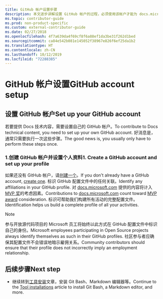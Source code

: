 ```yaml
---
title: GitHub 帐户设置步骤
description: 本文逐步讲解设置 GitHub 帐户的过程，必须使用该帐户才能为 docs.microsoft.com 供稿。
ms.topic: contributor-guide
ms.prod: non-product-specific
ms.custom: external-contributor-guide
ms.date: 02/27/2018
ms.openlocfilehash: 4f7a639da4f69cf8f6a88ef1da3be31f262d1bed
ms.sourcegitcommit: ca84e542b081e145052f38967e826f6ef25da1b2
ms.translationtype: HT
ms.contentlocale: zh-CN
ms.lasthandoff: 10/12/2019
ms.locfileid: "72288385"
---
```

# <a name="github-account-setup"></a><span data-ttu-id="69fb6-103">GitHub 帐户设置</span><span class="sxs-lookup"><span data-stu-id="69fb6-103">GitHub account setup</span></span>

## <a name="set-up-your-github-account"></a><span data-ttu-id="69fb6-104">设置 GitHub 帐户</span><span class="sxs-lookup"><span data-stu-id="69fb6-104">Set up your GitHub account</span></span>

<span data-ttu-id="69fb6-105">若要提供 Docs 技术内容，需要设置自己的 GitHub 帐户。</span><span class="sxs-lookup"><span data-stu-id="69fb6-105">To contribute to Docs technical content, you need to set up your own GitHub account.</span></span> <span data-ttu-id="69fb6-106">好消息是，通常只需要执行一次这些步骤。</span><span class="sxs-lookup"><span data-stu-id="69fb6-106">The good news is, you usually only have to perform these steps once.</span></span>

### <a name="1-create-a-github-account-and-set-up-your-profile"></a><span data-ttu-id="69fb6-107">1.创建 GitHub 帐户并设置个人资料</span><span class="sxs-lookup"><span data-stu-id="69fb6-107">1. Create a GitHub account and set up your profile</span></span>

<span data-ttu-id="69fb6-108">如果还没有 GitHub 帐户，请[创建一个](https://github.com/join)。</span><span class="sxs-lookup"><span data-stu-id="69fb6-108">If you don't already have a GitHub account, [create one](https://github.com/join).</span></span> <span data-ttu-id="69fb6-109">标识 GitHub 配置文件中的任何关联。</span><span class="sxs-lookup"><span data-stu-id="69fb6-109">Identify any affiliations in your GitHub profile.</span></span> <span data-ttu-id="69fb6-110">对 [docs.microsoft.com](https://docs.microsoft.com) 提供的内容将计入 [MVP 奖](https://mvp.microsoft.com)的考虑因素。</span><span class="sxs-lookup"><span data-stu-id="69fb6-110">Contributions to [docs.microsoft.com](https://docs.microsoft.com) count toward [MVP award](https://mvp.microsoft.com) consideration.</span></span> <span data-ttu-id="69fb6-111">标识可帮助我们构建所有活动的完整配置文件。</span><span class="sxs-lookup"><span data-stu-id="69fb6-111">Identification helps us build a complete profile of all your activities.</span></span>

>[!NOTE]
> <span data-ttu-id="69fb6-112">参与开放源代码项目的 Microsoft 员工将始终以此方式在 GitHub 配置文件中标识自己的身份。</span><span class="sxs-lookup"><span data-stu-id="69fb6-112">Microsoft employees participating in Open Source projects always identify themselves as such in their GitHub profiles.</span></span> <span data-ttu-id="69fb6-113">社区参与者应确保其配置文件不会错误地暗示雇佣关系。</span><span class="sxs-lookup"><span data-stu-id="69fb6-113">Community contributors should ensure that their profile does not incorrectly imply an employment relationship.</span></span>

## <a name="next-step"></a><span data-ttu-id="69fb6-114">后续步骤</span><span class="sxs-lookup"><span data-stu-id="69fb6-114">Next step</span></span>

* <span data-ttu-id="69fb6-115">继续转到[工具安装](get-started-setup-tools.md)文章，安装 Git Bash、Markdown 编辑器等。</span><span class="sxs-lookup"><span data-stu-id="69fb6-115">Continue to the [Tool installations](get-started-setup-tools.md) article to install Git Bash, a Markdown editor, and more.</span></span>
